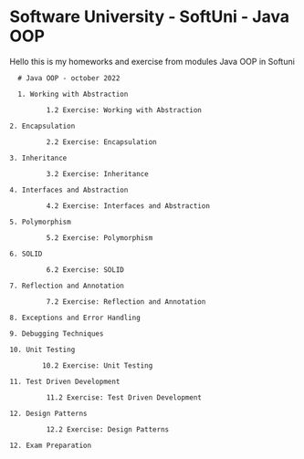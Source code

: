# Software University - SoftUni - Java OOP

Hello this is my homeworks and exercise from modules Java OOP in Softuni



      # Java OOP - october 2022
  
      1. Working with Abstraction
  
             1.2 Exercise: Working with Abstraction
  
    2. Encapsulation
    
             2.2 Exercise: Encapsulation
  
    3. Inheritance
  
             3.2 Exercise: Inheritance
        
    4. Interfaces and Abstraction
  
             4.2 Exercise: Interfaces and Abstraction
  
    5. Polymorphism
  
             5.2 Exercise: Polymorphism
      
    6. SOLID
  
             6.2 Exercise: SOLID
  
    7. Reflection and Annotation
  
             7.2 Exercise: Reflection and Annotation
        
    8. Exceptions and Error Handling
        
    9. Debugging Techniques
        
    10. Unit Testing
    
            10.2 Exercise: Unit Testing
    
    11. Test Driven Development
  
             11.2 Exercise: Test Driven Development
             
    12. Design Patterns
  
             12.2 Exercise: Design Patterns
  
    12. Exam Preparation
   
